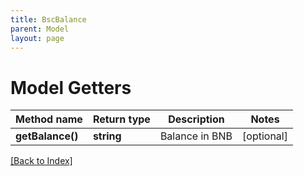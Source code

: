 ```yaml
---
title: BscBalance
parent: Model
layout: page
---
```


# Model Getters

Method name | Return type | Description | Notes
------------ | ------------- | ------------- | -------------
**getBalance()** | **string** | Balance in BNB | [optional]

[[Back to Index]](../index.md)
